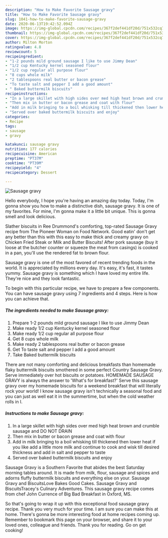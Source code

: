 ```yaml
---
description: "How to Make Favorite Sausage gravy"
title: "How to Make Favorite Sausage gravy"
slug: 1041-how-to-make-favorite-sausage-gravy
date: 2020-06-13T19:42:52.094Z
image: https://img-global.cpcdn.com/recipes/367f2def441df20d/751x532cq70/sausage-gravy-recipe-main-photo.jpg
thumbnail: https://img-global.cpcdn.com/recipes/367f2def441df20d/751x532cq70/sausage-gravy-recipe-main-photo.jpg
cover: https://img-global.cpcdn.com/recipes/367f2def441df20d/751x532cq70/sausage-gravy-recipe-main-photo.jpg
author: Milton Morton
ratingvalue: 4.8
reviewcount: 5
recipeingredient:
- "1-2 pounds mild ground sausage I like to use Jimmy Dean"
- "1/2 cup Kentucky kernel seasoned flour"
- "1/2 cup regular all purpose flour"
- "8 cups whole milk"
- "2 tablespoons real butter or bacon grease"
- "To taste salt and pepper I add a good amount"
- " Baked buttermilk biscuits"
recipeinstructions:
- "In a large skillet with high sides over med high heat brown and crumble sausage and DO NOT DRAIN"
- "Then mix in butter or bacon grease and coat with flour"
- "Add in milk bringing to a boil whisking till thickened then lower heat if you like add a little more milk and continue to cook and wisk till desired thickness and add in salt and pepper to taste"
- "Served over baked buttermilk biscuits and enjoy"
categories:
- Recipe
tags:
- sausage
- gravy

katakunci: sausage gravy 
nutrition: 177 calories
recipecuisine: American
preptime: "PT37M"
cooktime: "PT39M"
recipeyield: "4"
recipecategory: Dessert

---
```



![Sausage gravy](https://img-global.cpcdn.com/recipes/367f2def441df20d/751x532cq70/sausage-gravy-recipe-main-photo.jpg)

Hello everybody, I hope you're having an amazing day today. Today, I'm gonna show you how to make a distinctive dish, sausage gravy. It is one of my favorites. For mine, I'm gonna make it a little bit unique. This is gonna smell and look delicious.

Slather biscuits in Ree Drummond&#39;s comforting, top-rated Sausage Gravy recipe from The Pioneer Woman on Food Network. Good eatin&#39; don&#39;t get any better than this with this easy to make thick and creamy gravy on Chicken Fried Steak or Milk and Butter Biscuits! After pork sausage (buy it loose at the butcher counter or squeeze the meat from casings) is cooked in a pan, you&#39;ll use the rendered fat to brown flour.

Sausage gravy is one of the most favored of recent trending foods in the world. It is appreciated by millions every day. It's easy, it's fast, it tastes yummy. Sausage gravy is something which I have loved my entire life. They're nice and they look fantastic.


To begin with this particular recipe, we have to prepare a few components. You can have sausage gravy using 7 ingredients and 4 steps. Here is how you can achieve that.

<!--inarticleads1-->

##### The ingredients needed to make Sausage gravy:

1. Prepare 1-2 pounds mild ground sausage I like to use Jimmy Dean
1. Make ready 1/2 cup Kentucky kernel seasoned flour
1. Make ready 1/2 cup regular all purpose flour
1. Get 8 cups whole milk
1. Make ready 2 tablespoons real butter or bacon grease
1. Get To taste salt and pepper I add a good amount
1. Take  Baked buttermilk biscuits


There are not many comforting and delicious breakfasts than homemade flaky buttermilk biscuits smothered in some perfect Country Sausage Gravy. Serve immediately over hot biscuits or potatoes. HOMEMADE SAUSAGE GRAVY is always the answer to &#39;What&#39;s for breakfast?&#39; Serve this sausage gravy over my homemade biscuits for a weekend breakfast that will literally rock your world! I know sausage gravy isn&#39;t technically a seasonal food and you can just as well eat it in the summertime, but when the cold weather rolls in I. 

<!--inarticleads2-->

##### Instructions to make Sausage gravy:

1. In a large skillet with high sides over med high heat brown and crumble sausage and DO NOT DRAIN
1. Then mix in butter or bacon grease and coat with flour
1. Add in milk bringing to a boil whisking till thickened then lower heat if you like add a little more milk and continue to cook and wisk till desired thickness and add in salt and pepper to taste
1. Served over baked buttermilk biscuits and enjoy


Sausage Gravy is a Southern Favorite that abides the best Saturday morning tables around. It is made from milk, flour, sausage and spices and adorns fluffy buttermilk biscuits and everything else on your. Sausage Gravy and BiscuitsLove Bakes Good Cakes. Sausage Gravy and BiscuitsTracey&#39;s Culinary Adventures. This sausage gravy recipe comes from chef John Currence of Big Bad Breakfast in Oxford, MS. 

So that's going to wrap it up with this exceptional food sausage gravy recipe. Thank you very much for your time. I am sure you can make this at home. There's gonna be more interesting food at home recipes coming up. Remember to bookmark this page on your browser, and share it to your loved ones, colleague and friends. Thank you for reading. Go on get cooking!
